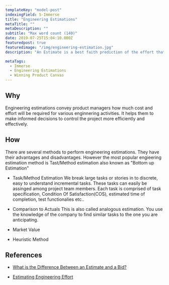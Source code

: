 ```yaml
---
templateKey: "model-post"
indexingField: 5-Immerse
title: "Engineering Estimations"
metaTitle: ""
metaDescription: ""
subtitle: "Max word count (140)"
date: 2019-07-25T15:04:10.000Z
featuredpost: true
featuredimage: "/img/engineering-estimation.jpg"
description: "An Estimate is a best faith prediction of the effort that will be expended to perform a task.  It has tolerance and distribution, and may depend on other factors beyond the estimators control.  An Estimate is the opinion of a professional"

metaTags:
  - Immerse
  - Engineering Estimations
  - Winning Product Canvas
---
```



## Why
Engineering estimations convey product managers how much cost and effort will be required for various enginnering activities. It helps them to make informed decisions to control the project more efficiently and effectively.

## How
There are several methods to perform engineering estimations. They have their advantages and disadvantages. However the most popular engieering estimation method is Tast/Method estimation also known as "Bottom up Estimation"

- Task/Method Estimation
  We break large tasks or stories in to discrete, easy to understand incremental tasks. These tasks can easily be assinged among project team members. Each task is comprised of task specification, Condition Of Satisfaction(COS), estimated time of completion, test functionalies etc..

- Comparison to Actuals
  This is also called analogous estimation. You use the knowledge of the company to find similar tasks to the one you are anticipating.

- Market Value

- Heuristic Method

## References

- [What is the Difference Between an Estimate and a Bid?](https://sites.google.com/site/mullsengineeringmanagement/articles/three-methods-of-engineering-estimation/estimate-vs-bid)

- [Estimating Engineering Effort ](https://sites.google.com/site/mullsengineeringmanagement/articles/three-methods-of-engineering-estimation)
